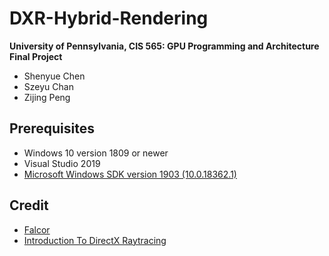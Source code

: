 # DXR-Hybrid-Rendering

**University of Pennsylvania, CIS 565: GPU Programming and Architecture Final Project**

- Shenyue Chen
- Szeyu Chan
- Zijing Peng

## Prerequisites

- Windows 10 version 1809 or newer
- Visual Studio 2019
- [Microsoft Windows SDK version 1903 (10.0.18362.1)](https://developer.microsoft.com/en-us/windows/downloads/sdk-archive)

## Credit

- [Falcor](https://github.com/NVIDIAGameWorks/Falcor)
- [Introduction To DirectX Raytracing](http://cwyman.org/code/dxrTutors/dxr_tutors.md.html)

